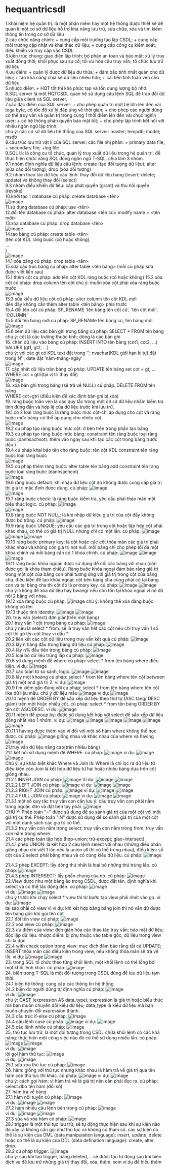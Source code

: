 # hequantricsdl
  1.khái niệm hệ quản trị: là một phần mềm hay một hệ thống được thiết kế để quản lí một cơ sở dữ liệu hỗ trợ khả năng lưu trữ, sửa chữa, xóa và tìm kiếm thông tin trong cơ sở dữ liệu    
  2.các chức năng chính: + cung cấp môi trường tạo lập CSDL; + cung cấp môi trường cập nhật và khai thác dữ liệu; + cung cấp công cụ kiểm soát, điều khiển và truy cập vào CSDL  
  3.kiến trúc chung: giao diện lập trình; bộ phận an toàn và bảo mật; xử lý truy xuất đồng thời; khôi phục sau sự cố; tối ưu hóa câu truy vấn; tổ chức lưu trữ dữ liệu  
  4.ưu điểm: + quản lý được dữ liệu dư thừa; + đảm bảo tính nhất quán cho dữ liệu; + tạo khả năng chia sẻ dữ liệu nhiều hơn; + cải tiến tính toàn vẹn cho dữ liệu  
  5.nhược điểm: + HQT tốt thì khá phức tạp và tốn dung lượng bộ nhớ.  
  6.SQL server là một HQTCSDL quan hệ sử dụng câu lệnh SQL để trao đổi dữ liệu giữa client và SQL server.  
  7.các đặc điểm của SQL server: + cho phép quản trị một hệ lớn lên đến vài tega byte, có tốc độ xử lý đáp ứng về thời gian; + cho phép các người dùng có thể truy vấn và quản trị trong cùng 1 thời điểm lên đến vài chục nghìn user; + có hệ thông phân quyền bảo mật tốt; + cho phép lập trình kết nối với nhiều ngôn ngữ lập trình.  
  chú ý: các cơ sở dữ liệu hệ thống của SQL server: master; tempdb; model; msdb  
  8.cấu trúc lưu trữ vật lí của SQL server: các file nhị phân: + primary data file; + secondary file; +log file  
  9.SQL là: là công cụ tổ chức, quản lý truy xuất dữ liệu trong hệ quản trị. để thực hiện chức năng SQL dùng ngôn ngữ T-SQL. chia làm 3 nhóm.  
  9.1 nhóm định nghĩa dữ liệu câu lệnh: create (tạo đối tượng dữ liệu); alter (sửa các đối tượng); drop (xóa đối tượng)  
  9.2 nhóm thao tác dữ liệu câu lệnh: thay đổi dữ liệu bảng (insert; delete; update) và không thay đổi (select)  
  9.3 nhóm điều khiển dữ liêu: cấp phát quyền (grant) và thu hồi quyền (revoke)  
  10.khởi tạo 1 database cú pháp: create database <tên>  
  ![image](https://github.com/nbn-03/hequantricsdl/assets/98254107/a85aac3d-c574-44a5-a028-8b94a53a659c)  
  11.sử dụng database cú pháp: use <tên>  
  12.đổi tên database cú pháp: alter database <tên cũ> modify name = <tên mới>  
  13.xóa database cú pháp: drop database <tên>  
  ![image](https://github.com/nbn-03/hequantricsdl/assets/98254107/201fa2d4-d949-420d-b132-57f59d2815d1)  
  14.tạo bảng cú pháp: create table <tên>  
                       (tên cột KDL ràng buộc (có hoặc không),  
                        ...  
                        )  
  ![image](https://github.com/nbn-03/hequantricsdl/assets/98254107/7881286a-ae8b-47e1-a27c-59a0d4bdd51c)  
  14.1 xóa bảng cú pháp: drop table <tên>  
  15.sửa cấu trúc bảng cú pháp: alter table <tên bảng> (mỗi cú pháp sửa được viết liền sau)  
  15.1 thêm cột cú pháp: add tên cột KDL ràng buộc (có hoặc không) 
  15.2 xóa cột cú pháp: drop column tên cột chú ý: muốn xóa cột phải xóa ràng buộc trước  
  ![image](https://github.com/nbn-03/hequantricsdl/assets/98254107/207fa27b-839a-4a28-a79c-0c2465cfe586)  
  15.3 sửa kiểu dữ liệu cột cú pháp: alter column tên cột KDL mới  
  đến đây không cần thêm alter table <tên bảng> phía trước  
  15.4 đổi tên cột cú pháp: SP_RENAME 'tên bảng.tên cột cũ', 'tên cột mới', 'COLUMN'  
  15.5 đổi tên bảng mới cú pháp: SP_RENAMe tên bảng cũ, tên bảng mới  
  ![image](https://github.com/nbn-03/hequantricsdl/assets/98254107/cb5d3448-d922-49e5-a0c6-9a8fd2e88043)  
  15.6 xem dữ liệu các bản ghi trong bảng cú pháp: SELECT * FROM tên bảng  
  chú ý: cột là các trường thuộc tính; dòng là các bản ghi  
  16. chèn dữ liệu vào bảng cú pháp: INSERT INTO tên bảng (cot1, cot2, ...)  
                                    VALUES (gt1, gt2, ...)  
      chú ý: với các gt có KDL text đặt trong ''; nvachar(KDL giới hạn kí tự) đặt trong N''; date đặt 'năm-tháng-ngày'  
  ![image](https://github.com/nbn-03/hequantricsdl/assets/98254107/04c25c78-907b-4446-90a8-503b0a48a74d)  
  17. cập nhật dữ liệu trên bảng cú pháp: UPDATE tên bảng set cot = gt, ...  
                                          WHERE cot = gtri(tại vị trí thay đổi)  
  ![image](https://github.com/nbn-03/hequantricsdl/assets/98254107/8f14096f-6abe-4cbb-a0f1-c0706d2a48fd)  
  18. xóa bản ghi trong bảng (sẽ trả về NULL) cú pháp: DELETE FROM tên bảng  
                                                       WHERE cot=gtri (điều kiên để xác định bản ghi bị xóa)  
  19. ràng buộc toàn vẹn là các quy tắc trong một cơ sở dữ liệu nhằm kiểm tra tính đúng đắn và hợp lệ của dữ liệu trước khi lưu trữ.  
  19.1 có 2 loại ràng buộc là ràng buộc mức cột-chỉ áp dụng cho cột và ràng buộc mức bảng-có thể áp dụng cho nhiều cột  
  ![image](https://github.com/nbn-03/hequantricsdl/assets/98254107/ecb0c04e-5484-4d1c-8e60-9fb1c0ef8434)  
  19.2 cú pháp tạo ràng buộc mức cột: ở bên trên trong phần tạo bảng  
  19.3 cú pháp tạo ràng buộc mức bảng: constraint tên ràng buộc loại ràng buộc (danhsachsot). thêm vào ngay sau khi tạo các cột trong bảng trước dấu )  
  19.4 cú pháp khai báo tên cho ràng buộc: tên cột KDL constraint tên ràng buộc loại ràng buộc  
  ![image](https://github.com/nbn-03/hequantricsdl/assets/98254107/b0d14e68-4a4f-48c2-a909-98af044dba8a)  
  19.5 cú pháp thêm ràng buộc: alter table tên bảng add constraint tên ràng buộc loại ràng buộc (danhsachcot)  
  ![image](https://github.com/nbn-03/hequantricsdl/assets/98254107/4839ed20-1189-40d4-919a-47c93b6bb3ab)  
  19.6 ràng buộc default: khi nhập dữ liệu cột đó không được cung cấp giá trị thì giá trị mặc định được dùng. cú pháp: ![image](https://github.com/nbn-03/hequantricsdl/assets/98254107/c04ab15d-e9af-4c90-ae74-1a3700bbea51)  
 ![image](https://github.com/nbn-03/hequantricsdl/assets/98254107/f6207f39-f616-42c3-ae7e-176ab8cec7e5)  
  19.7 ràng buộc check: là ràng buộc kiểm tra, yêu cầu phải thảo mãn một biểu thức logic. cú pháp: ![image](https://github.com/nbn-03/hequantricsdl/assets/98254107/62606db0-439f-4f93-96ef-a6c569606ac5)  
![image](https://github.com/nbn-03/hequantricsdl/assets/98254107/a253918b-03d4-4d19-a5fb-8c7d111f1538)  
  19.8 ràng buộc NOT NULL: là khi nhập dữ kiệu giá trị của cột đấy không được bỏ trống. cú pháp: ![image](https://github.com/nbn-03/hequantricsdl/assets/98254107/546027e4-2c52-4dc9-ad13-65759e2c63fa)  
  19.9 ràng buộc UNIQUE: yêu cầu các giá trị trong cột hoặc tập hợp cột phải khác nhau, có thể có giá trị NULL nhưng chỉ có một lần. cú pháp: ![image](https://github.com/nbn-03/hequantricsdl/assets/98254107/4decb52e-9fd2-44a6-a777-c1d439839609)  ![image](https://github.com/nbn-03/hequantricsdl/assets/98254107/1f10c2ff-0111-4999-9ea0-20ef5302841f)  ![image](https://github.com/nbn-03/hequantricsdl/assets/98254107/1afd746e-8778-443a-b6f6-17206b4f6630)  
  19.10 ràng buộc primary key: là cột hoặc các cột thỏa mãn các giá trị phải khác nhau và không cón giá trị not null. mỗi bảng chỉ cho phép tối đa một khóa chính và mỗi bảng cần có 1 khóa chính. cú pháp: ![image](https://github.com/nbn-03/hequantricsdl/assets/98254107/e067dd78-9ae3-4b73-9a98-ddb261f19ee7)  ![image](https://github.com/nbn-03/hequantricsdl/assets/98254107/42363db0-7680-4914-b3d0-5a48d3e83a0f)  
![image](https://github.com/nbn-03/hequantricsdl/assets/98254107/690ddca5-ad2b-41e9-bf7a-4c4bdec77706)  
  19.11 ràng buộc khóa ngoại: được sử dụng để nối các bảng với nhau (còn được gọi là khóa tham chiếu). Ràng buộc khóa ngoại đảm bảo rằng giá trị trong một cột của bảng con phải tương ứng với giá trị trong cột của bảng cha. điều kiện để tạo khóa ngoại: cột bên bảng cha cũng phải có tại bảng con và tại bảng cha thì cột đó là primary key. cú pháp: ![image](https://github.com/nbn-03/hequantricsdl/assets/98254107/414eedd6-c65d-415e-8595-5da76358d7a0)  ![image](https://github.com/nbn-03/hequantricsdl/assets/98254107/0e35cada-2569-4a50-8c25-07b4fc062f90)  
  chú ý: không để xóa dữ liệu hay bwangr nếu còn tồn tại khóa ngoại vì nó đã nối 2 bẳng với nhau.  
  19.12 xóa ràng buộc cú pháp: ![image](https://github.com/nbn-03/hequantricsdl/assets/98254107/e9ce8c92-d999-44f5-b231-59391e8e4e7e)  chú ý: không thể xóa dàng buộc không có tên  
  19.13 thuộc tính identity: ![image](https://github.com/nbn-03/hequantricsdl/assets/98254107/aa8a86ee-26d7-45dd-8017-aee44cb309e4)  ![image](https://github.com/nbn-03/hequantricsdl/assets/98254107/b0ed4927-8d73-4b73-96be-d852cf4a71e4)  
  20. truy vấn (select) đơn giản(trên một bảng)  
  20.1 truy vấn 1 cột trong bảng cú pháp: ![image](https://github.com/nbn-03/hequantricsdl/assets/98254107/733917d5-b658-4ccb-87fd-4dbe79be70e7)  
  chú ý nếu là select * from: sẽ là truy vấn hết các cột nếu chỉ truy vấn 1 số cột thì gõ tên cột thay vì dấu *   
  20.2 liên kết các cột dữ liệu trong truy vấn kết quả cú pháp: ![image](https://github.com/nbn-03/hequantricsdl/assets/98254107/07157c61-852f-4dfb-bf01-bd223eea0965)  
  20.3 lấy n hàng đầu trong bảng dữ liệu cú pháp: ![image](https://github.com/nbn-03/hequantricsdl/assets/98254107/fe5b7b5c-02c8-4552-b88a-c677d4fe9a4c)  
  20.4 lấy n% đầu tiên trong bảng cú pháp: ![image](https://github.com/nbn-03/hequantricsdl/assets/98254107/6069f3e6-e08f-4ad3-8017-f4288f831881)  
  20.5 loại bỏ dữ liệu trùng lắp cú pháp: ![image](https://github.com/nbn-03/hequantricsdl/assets/98254107/aeb68605-f7b8-428a-8cf3-c6e51124c433)  
  20.6 sử dụng mệnh đề where cú pháp: select * from tên bảng where điều kiện. ví dụ: ![image](https://github.com/nbn-03/hequantricsdl/assets/98254107/1c5d4400-84d5-451f-93cf-dfaccd396607)  
  20.7 các toán tử so sánh, logic: ![image](https://github.com/nbn-03/hequantricsdl/assets/98254107/83047169-1fe9-48b9-a11b-27e2e68fe0a4)  ![image](https://github.com/nbn-03/hequantricsdl/assets/98254107/5640a1ad-1a0d-4ad6-b2e6-103e3499abdf)  
  20.8 lấy một khoảng cú pháp: select * from tên bảng where tên cột between giá trị một and giá trị 2. ví dụ: ![image](https://github.com/nbn-03/hequantricsdl/assets/98254107/31740942-7f91-40f4-a77f-1fec20284084)  
  20.9 tìm kiếm gần đúng với cú pháp: select * from tên bảng where tên cột like dữ liệu mẫu. chú ý dữ liệu mẫu ![image](https://github.com/nbn-03/hequantricsdl/assets/98254107/48b47299-e078-4ac7-b68b-bda5449931c9)  ví dụ: ![image](https://github.com/nbn-03/hequantricsdl/assets/98254107/303e3692-9832-41dc-8e04-7178fb8adff3)  
  20.10 mệnh đề ORDER BY để sắp xếp dữ liệu theo thứ tự (ASC tăng/ DESC giảm) trên một hoặc nhiều cột. cú pháp: select * from tên bảng ORDER BY tên cột ASC/DESC. ví dụ: ![image](https://github.com/nbn-03/hequantricsdl/assets/98254107/9f8de280-e119-4973-88d1-8caf360b0bf7)  
  20.11 mệnh đề group by: được sử dụng kết hợp với select để sắp xếp dữ liệu đồng nhất vào 1 nhóm. ví dụ: ![image](https://github.com/nbn-03/hequantricsdl/assets/98254107/1730cd4e-a84e-42dc-82c6-f70498092e9b)  ![image](https://github.com/nbn-03/hequantricsdl/assets/98254107/58e52c92-c75a-4fb2-af79-40ec442bd6e7)  ![image](https://github.com/nbn-03/hequantricsdl/assets/98254107/86a8745b-fe66-43cf-8587-67adcfe77b7b)  ![image](https://github.com/nbn-03/hequantricsdl/assets/98254107/1f78b110-466a-4d05-a7a8-aafc035d4a3b)  ![image](https://github.com/nbn-03/hequantricsdl/assets/98254107/6364d40d-81e4-494a-a164-913d7a57fc33)  ![image](https://github.com/nbn-03/hequantricsdl/assets/98254107/37b75e8e-0333-43bb-a0d9-f531d8a83f23)  
  20.11.1 having được thêm vào vì đối với một số hàm where không thể học được. cú pháp: ![image](https://github.com/nbn-03/hequantricsdl/assets/98254107/fcd5fcab-b740-4c6c-8ff8-335bfc64bc13)  giống nhau và khác nhau của where và having  ![image](https://github.com/nbn-03/hequantricsdl/assets/98254107/be398bcd-a851-4b4d-b338-2e1e3dafd43b)  
  21.truy vấn dữ liệu nâng cao(trên nhiều bảng)  
  21.1 kết nối sử dụng mệnh đề WHERE. cú pháp: ![image](https://github.com/nbn-03/hequantricsdl/assets/98254107/ed2fd093-0c2c-4c5a-95fc-366111487219)
  ví dụ: ![image](https://github.com/nbn-03/hequantricsdl/assets/98254107/c8de66f5-5981-4aef-a9e8-67720b162871)  ![image](https://github.com/nbn-03/hequantricsdl/assets/98254107/33a82db5-e02a-4bd9-abc9-af2cde781d31)  
  Chú ý: sự khác biệt khác Where và Join là: Where là chỉ lọc ra dữ liệu từ điều kiện còn Join là kết hợp dữ liệu từ hai hoặc nhiều bảng dựa trên cột giống nhau.  
  21.2.1 INNER JOIN cú pháp: ![image](https://github.com/nbn-03/hequantricsdl/assets/98254107/173aeedf-8ff7-4c46-b8cf-aba38f8c9a31)  Ví dụ: ![image](https://github.com/nbn-03/hequantricsdl/assets/98254107/7f60cf51-b139-4ca8-ae87-e88d0b2ff246)  ![image](https://github.com/nbn-03/hequantricsdl/assets/98254107/5ff150b7-1a7e-4541-abdd-dadb54a9f51d)  
   21.2.2 LEFT JOIN cú pháp: ![image](https://github.com/nbn-03/hequantricsdl/assets/98254107/1fd02898-3701-4cdb-a7b2-3d19d1080365)  ví dụ: ![image](https://github.com/nbn-03/hequantricsdl/assets/98254107/e78289ae-b9b5-4646-b28a-05a6394126b2)  ![image](https://github.com/nbn-03/hequantricsdl/assets/98254107/a5a4e15b-1712-443e-8240-74efc8528115)  
  21.2.3 RIGHT JOIN cú pháp: ![image](https://github.com/nbn-03/hequantricsdl/assets/98254107/cf020f9a-296e-48a8-bfda-f89dd4301fd1) ví dụ: ![image](https://github.com/nbn-03/hequantricsdl/assets/98254107/fbda0991-d6e6-43b2-a7b7-e514ee531c82)  ![image](https://github.com/nbn-03/hequantricsdl/assets/98254107/9cc6f21a-e02b-4183-98b3-3b22eaaf4190)  
  21.2.4 FULL JOIN cú pháp: ![image](https://github.com/nbn-03/hequantricsdl/assets/98254107/3726e197-8c34-438b-a386-487169f43efb)  ví dụ: ![image](https://github.com/nbn-03/hequantricsdl/assets/98254107/32b413ee-c6a6-4e18-a6b6-606f60d8aca6)  ![image](https://github.com/nbn-03/hequantricsdl/assets/98254107/be7ef877-488e-4704-b11b-78866ed9e382)  
  21.3.1 một số quy tắc truy vấn con cần lưu ý: câu truy vấn con phải nằm trong ngoặc đơn và đặt bên tay phải. ![image](https://github.com/nbn-03/hequantricsdl/assets/98254107/69643de0-cd8b-479a-8cb4-a8dfa3bc310a)  
  CHÚ Ý: Phép toán "=" được sử dụng để so sánh giá trị của một cột với một giá trị cụ thể. Phép toán "IN" được sử dụng để so sánh giá trị của một cột với một danh sách các giá trị có thể.  
  21.3.2 truy vấn con nằm trong select; truy vấn con nằm trong from; truy vấn con nằm trong where.  
  21.4 các phép toán tập hợp  (hợp-union; trừ-except; giao-intersect)  
  21.4.1 phép UNION: là kết hợp 2 câu lệnh select với nhau (những điều phần giống nhau chỉ viết 1 lần nếu là union all thì có thể trùng nhau), điều kiện: số cột của 2 select phải bằng nhau và có cùng kiểu dữ liệu. cú pháp: ![image](https://github.com/nbn-03/hequantricsdl/assets/98254107/e11c8bfe-dff7-43dd-9b88-6652499b4f3d)  
  
  21.4.2 phép EXCEPT: lấy dòng thứ nhất là loại bỏ những thứ trùng lắp. cú pháp: ![image](https://github.com/nbn-03/hequantricsdl/assets/98254107/1fb5c05d-d4b0-4fc5-a0d9-b06aacfce38a)  
  21.4.3 phép INTERSECT: lấy phần chung của nó. cú pháp: ![image](https://github.com/nbn-03/hequantricsdl/assets/98254107/56700ffc-ced4-4fac-97d4-fe6ecd45523e)  
  22.View được như một bảng ảo trong CSDL, được đặt tên, định nghĩa khi select và có thể tác động đến. cú pháp: ![image](https://github.com/nbn-03/hequantricsdl/assets/98254107/8c8badae-cd33-4995-a180-25db32b60a32)  
  ví dụ: ![image](https://github.com/nbn-03/hequantricsdl/assets/98254107/2e008022-2ed0-41c7-afca-2ded792f5981)  ![image](https://github.com/nbn-03/hequantricsdl/assets/98254107/cce6ee56-d1e4-45cd-bdde-6ded54c78411)  
  chú ý trước khi chạy select * view thì từ bước tạo view phải nhét vào go. ví du: ![image](https://github.com/nbn-03/hequantricsdl/assets/98254107/40d3f668-8e3b-40eb-a098-f5372a2b89bf)  
        tại sao phải có view vì ví dụ: khi kết hợp bảng bằng join thì nó vẫn dữ được tên bảng gốc khi gọi tên cột  
  22.1 đổi tên view cú pháp: ![image](https://github.com/nbn-03/hequantricsdl/assets/98254107/cd243099-e9c1-4cf6-99d4-5ba06c2a7c0a)  
  22.2 xóa view cú pháp: ![image](https://github.com/nbn-03/hequantricsdl/assets/98254107/e24d8ffc-f679-4ccd-ab8c-5b508b4d3d2c)  
  22.3 ưu điểm của view: đơn giản hóa các thao tác truy vấn; bảo mật dữ liệu; độc lập dữ liệu. nhược điểm: bị phụ thuộc vào table gốc; dữ liệu trong view chỉ là đọc  
  22.4 with check option trong view: mục đích đảm bảo rằng tất cả UPDATE; INSERT thỏa mãn các điều kiện trong view, nếu không thỏa mãn sẽ trả về lỗi. ví dụ: ![image](https://github.com/nbn-03/hequantricsdl/assets/98254107/5e1927b6-f34d-4d29-b877-18a51ea39e83)  ![image](https://github.com/nbn-03/hequantricsdl/assets/98254107/e56bdb20-1763-4535-9e85-076be12d5d93)  
  23. trong SQL tổ chức theo từng khối lệnh, một khối lệnh có thể lồng bởi một khối lệnh khác. cú pháp: ![image](https://github.com/nbn-03/hequantricsdl/assets/98254107/f58570b5-0093-49bd-8324-5009fc290e7f)  
  24. biến trong T-SQL là một đối tượng trong CSDL dùng để lưu dữ liệu tạm thời.  
  24.1 biến hệ thống: cung cấp các thông tin hệ thống  
  24.2 biến do người dùng tự định nghĩa cú pháp: ![image](https://github.com/nbn-03/hequantricsdl/assets/98254107/b0882954-fb41-4f08-9743-92d9e5796ced)  
  ví dụ: ![image](https://github.com/nbn-03/hequantricsdl/assets/98254107/8c8bf2d1-f825-4a96-aa36-b8d7d9de098f)  
  chú ý: CAST (expression AS data_type); expression là giá trị hoặc biểu thức mà bạn muốn chuyển đổi kiểu dữ liệu; data_type là kiểu dữ liệu mà bạn muốn chuyển đổi expression thành.  
  24.3 cấu trúc if-else cú pháp: ![image](https://github.com/nbn-03/hequantricsdl/assets/98254107/c25a2dfc-4c5d-415e-862c-e3734e638b29)  
  24.4 câu lệnh case cú pháp: ![image](https://github.com/nbn-03/hequantricsdl/assets/98254107/0642662d-bb7d-4378-b735-f26cc51465fd)  ví dụ: ![image](https://github.com/nbn-03/hequantricsdl/assets/98254107/e55a6d42-3a74-44aa-b00c-e43b3bc85465)  
  24.5 câu lệnh while cú pháp: ![image](https://github.com/nbn-03/hequantricsdl/assets/98254107/f1e058e1-d5d7-4dee-a128-6785b55f7bb2)  
  25. thủ tục lưu trữ: là một đối tượng trong CSDL chứa khối lệnh có các khả năng: thực hiện một công việc nào đó có thể sử dụng nhiều lần. cú pháp: ![image](https://github.com/nbn-03/hequantricsdl/assets/98254107/a392d866-c47f-4540-819e-dc7dfe60ea22)  ![image](https://github.com/nbn-03/hequantricsdl/assets/98254107/5ec8f5b5-054a-4036-8e86-858141ca6124)  
  ví dụ: ![image](https://github.com/nbn-03/hequantricsdl/assets/98254107/d40c9fc9-7130-4988-86fe-fdf7317f0704)  
  lời gọi hàm thủ tục: ![image](https://github.com/nbn-03/hequantricsdl/assets/98254107/0993b1e6-9945-47d0-8de7-92daa3c83fcc)  
  ví dụ: ![image](https://github.com/nbn-03/hequantricsdl/assets/98254107/76705a5d-1c1d-4cc3-b198-579695d0897f)  
  25.1 sửa xóa thủ tục cú pháp: ![image](https://github.com/nbn-03/hequantricsdl/assets/98254107/ee67fa85-0a91-4aa9-b6ed-2ee89cfd6efb)  
  26. hàm: giống với thủ tục nhưng khác nhau là hàm trả về giá trị qua tên hàm còn thủ tục thì khác. cú pháp: ![image](https://github.com/nbn-03/hequantricsdl/assets/98254107/1e1c67dc-fc73-42e2-bc6a-e7d00ce4413a) ví dụ: ![image](https://github.com/nbn-03/hequantricsdl/assets/98254107/e53c9ff5-b51d-4014-a64d-93b459e58881)  
  chú ý: cách gọi hàm: vì hàm trả về là giá trị nên cần phải đọc ra. cú pháp: select.dbo tên hàm (đối số)  
  27. hàm trả về bảng  
  27.1 hàm nội tuyến cú pháp: ![image](https://github.com/nbn-03/hequantricsdl/assets/98254107/122bc7bf-4bed-4eba-85f7-1d25343d1c0d)  
  ví dụ: ![image](https://github.com/nbn-03/hequantricsdl/assets/98254107/5a9b31b7-c4bb-4f91-9c23-cee6e3be55b0)  ![image](https://github.com/nbn-03/hequantricsdl/assets/98254107/84bb8c01-c289-4872-bac9-3f4e8733f031)  
  27.2 hàm nhiều câu lệnh bên trong cú pháp: ![image](https://github.com/nbn-03/hequantricsdl/assets/98254107/3433bff3-91db-4a4a-be14-441b8779ef13)  
  ví dụ: ![image](https://github.com/nbn-03/hequantricsdl/assets/98254107/ef491d60-c683-48a4-9256-277884d27895)  ![image](https://github.com/nbn-03/hequantricsdl/assets/98254107/055f4b6a-de5b-4bba-a376-5c22a21368c2)  
  27.3 sửa và xóa hàm cú pháp: ![image](https://github.com/nbn-03/hequantricsdl/assets/98254107/99fbf475-a3dc-42a2-a231-d44709cff2e8)  
  28.1 trigger là một thủ tục lưu trữ, sẽ tự động thực hiện sau khi sự kiện nào đó xảy ra không cần gọi như thủ tục và không có tham số. các sự kiện có thể là sự kiện của DML (data manipulation language): insert, update, delete hoặc có thể là sự kiện của DDL (data defination language): create, alter, drop.  
  28.2 cú pháp trigger: ![image](https://github.com/nbn-03/hequantricsdl/assets/98254107/7907267b-9362-4b31-9e8e-3e85ae952d14)  
  chú ý: sau khi tạo trigger, bảng deleted,... sẽ được tạo tự động sau khi biên dịch và để lưu trữ những giá trị thay đổi, xóa, thêm. xem ví dụ để hiểu thêm
